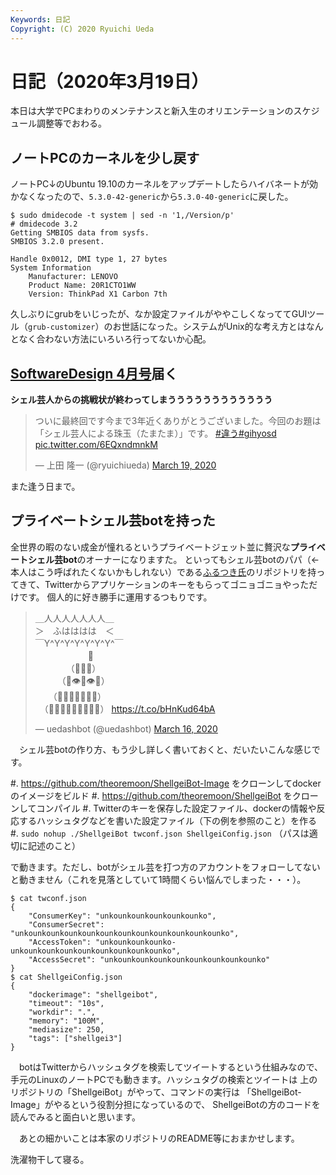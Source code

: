 ```yaml
---
Keywords: 日記
Copyright: (C) 2020 Ryuichi Ueda
---
```


# 日記（2020年3月19日）

本日は大学でPCまわりのメンテナンスと新入生のオリエンテーションのスケジュール調整等でおわる。


## ノートPCのカーネルを少し戻す

ノートPC↓のUbuntu 19.10のカーネルをアップデートしたらハイバネートが効かなくなったので、`5.3.0-42-generic`から`5.3.0-40-generic`に戻した。


```
$ sudo dmidecode -t system | sed -n '1,/Version/p'
# dmidecode 3.2
Getting SMBIOS data from sysfs.
SMBIOS 3.2.0 present.

Handle 0x0012, DMI type 1, 27 bytes
System Information
	Manufacturer: LENOVO
	Product Name: 20R1CTO1WW
	Version: ThinkPad X1 Carbon 7th
```

久しぶりにgrubをいじったが、なか設定ファイルがややこしくなっててGUIツール（`grub-customizer`）のお世話になった。システムがUnix的な考え方とはなんとなく合わない方法にいろいろ行ってないか心配。

## [SoftwareDesign 4月号](https://amzn.to/33zA0BV)届く

**シェル芸人からの挑戦状が終わってしまうううううううううううう**

<blockquote class="twitter-tweet" data-partner="tweetdeck"><p lang="ja" dir="ltr">ついに最終回です今まで3年近くありがとうございました。今回のお題は「シェル芸人による珠玉（たまたま）」です。  <a href="https://twitter.com/hashtag/%E9%81%95%E3%81%86?src=hash&amp;ref_src=twsrc%5Etfw">#違う</a><a href="https://twitter.com/hashtag/gihyosd?src=hash&amp;ref_src=twsrc%5Etfw">#gihyosd</a> <a href="https://t.co/6EQxndmnkM">pic.twitter.com/6EQxndmnkM</a></p>&mdash; 上田 隆一 (@ryuichiueda) <a href="https://twitter.com/ryuichiueda/status/1240618536780750849?ref_src=twsrc%5Etfw">March 19, 2020</a></blockquote>
<script async src="https://platform.twitter.com/widgets.js" charset="utf-8"></script>


また逢う日まで。


## プライベートシェル芸botを持った

全世界の暇のない成金が憧れるというプライベートジェット並に贅沢な**プライベートシェル芸bot**のオーナーになりますた。
といってもシェル芸botのパパ（←本人はこう呼ばれたくないかもしれない）である[ふるつき氏](https://twitter.com/theoremoon)のリポジトリを持ってきて、Twitterからアプリケーションのキーをもらってゴニョゴニョやっただけです。
個人的に好き勝手に運用するつもりです。

<blockquote class="twitter-tweet"><p lang="ja" dir="ltr">＿人人人人人人人＿<br>＞　ふはははは　＜<br>￣Y^Y^Y^Y^Y^Y^Y^￣<br>　　　　　　👑<br>　　　　（💩💩💩）<br>　　　（💩👁💩👁💩）<br>　　（💩💩💩👃💩💩💩）<br>　（💩💩💩💩👄💩💩💩💩） <a href="https://t.co/bHnKud64bA">https://t.co/bHnKud64bA</a></p>&mdash; uedashbot (@uedashbot) <a href="https://twitter.com/uedashbot/status/1239662466197381121?ref_src=twsrc%5Etfw">March 16, 2020</a></blockquote> <script async src="https://platform.twitter.com/widgets.js" charset="utf-8"></script>


　シェル芸botの作り方、もう少し詳しく書いておくと、だいたいこんな感じです。

#. https://github.com/theoremoon/ShellgeiBot-Image をクローンしてdockerのイメージをビルド
#. https://github.com/theoremoon/ShellgeiBot をクローンしてコンパイル
#. Twitterのキーを保存した設定ファイル、dockerの情報や反応するハッシュタグなどを書いた設定ファイル（下の例を参照のこと）を作る
#. `sudo nohup ./ShellgeiBot twconf.json ShellgeiConfig.json` （パスは適切に記述のこと）

で動きます。ただし、botがシェル芸を打つ方のアカウントをフォローしてないと動きません（これを見落としていて1時間くらい悩んでしまった・・・）。

```
$ cat twconf.json
{
	"ConsumerKey": "unkounkounkounkounkounko",
	"ConsumerSecret": "unkounkounkounkounkounkounkounkounkounkounkounko",
	"AccessToken": "unkounkounkounko-unkounkounkounkounkounkounkounkounko",
	"AccessSecret": "unkounkounkounkounkounkounkounkounko"
}
$ cat ShellgeiConfig.json
{
	"dockerimage": "shellgeibot",
	"timeout": "10s",
	"workdir": ".",
	"memory": "100M",
	"mediasize": 250,
	"tags": ["shellgei3"]
}

```

　botはTwitterからハッシュタグを検索してツイートするという仕組みなので、
手元のLinuxのノートPCでも動きます。ハッシュタグの検索とツイートは
上のリポジトリの「ShellgeiBot」がやって、コマンドの実行は
「ShellgeiBot-Image」がやるという役割分担になっているので、
ShellgeiBotの方のコードを読んでみると面白いと思います。

　あとの細かいことは本家のリポジトリのREADME等におまかせします。


洗濯物干して寝る。
